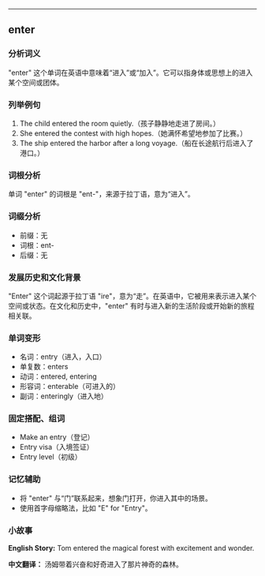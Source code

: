 
---------------
## enter
### 分析词义
"enter" 这个单词在英语中意味着“进入”或“加入”。它可以指身体或思想上的进入某个空间或团体。

### 列举例句
1. The child entered the room quietly.（孩子静静地走进了房间。）
2. She entered the contest with high hopes.（她满怀希望地参加了比赛。）
3. The ship entered the harbor after a long voyage.（船在长途航行后进入了港口。）

### 词根分析
单词 "enter" 的词根是 "ent-"，来源于拉丁语，意为“进入”。

### 词缀分析
- 前缀：无
- 词根：ent-
- 后缀：无

### 发展历史和文化背景
"Enter" 这个词起源于拉丁语 "ire"，意为“走”。在英语中，它被用来表示进入某个空间或状态。在文化和历史中，"enter" 有时与进入新的生活阶段或开始新的旅程相关联。

### 单词变形
- 名词：entry（进入，入口）
- 单复数：enters
- 动词：entered, entering
- 形容词：enterable（可进入的）
- 副词：enteringly（进入地）

### 固定搭配、组词
- Make an entry（登记）
- Entry visa（入境签证）
- Entry level（初级）

### 记忆辅助
- 将 "enter" 与“门”联系起来，想象门打开，你进入其中的场景。
- 使用首字母缩略法，比如 "E" for "Entry"。

### 小故事
**English Story:**
Tom entered the magical forest with excitement and wonder.

**中文翻译：**
汤姆带着兴奋和好奇进入了那片神奇的森林。

